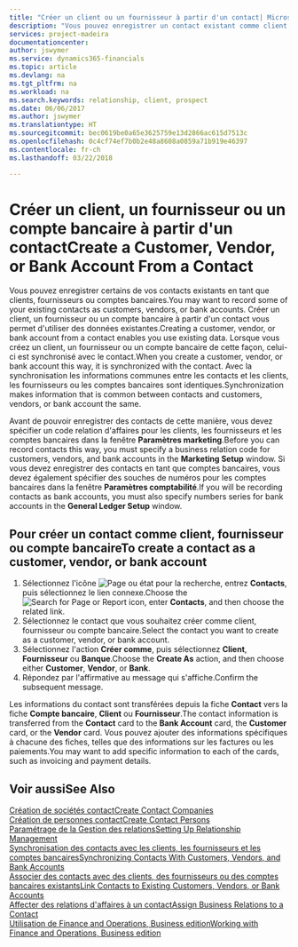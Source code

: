 ```yaml
---
title: "Créer un client ou un fournisseur à partir d'un contact| Microsoft Docs"
description: "Vous pouvez enregistrer un contact existant comme client, fournisseur, ou compte bancaire à l'aide des données existantes et spécifier une relation d'affaires."
services: project-madeira
documentationcenter: 
author: jswymer
ms.service: dynamics365-financials
ms.topic: article
ms.devlang: na
ms.tgt_pltfrm: na
ms.workload: na
ms.search.keywords: relationship, client, prospect
ms.date: 06/06/2017
ms.author: jswymer
ms.translationtype: HT
ms.sourcegitcommit: bec0619be0a65e3625759e13d2866ac615d7513c
ms.openlocfilehash: 0c4cf74ef7b0b2e48a8608a0859a71b919e46397
ms.contentlocale: fr-ch
ms.lasthandoff: 03/22/2018

---
```

# <a name="create-a-customer-vendor-or-bank-account-from-a-contact"></a><span data-ttu-id="615db-103">Créer un client, un fournisseur ou un compte bancaire à partir d'un contact</span><span class="sxs-lookup"><span data-stu-id="615db-103">Create a Customer, Vendor, or Bank Account From a Contact</span></span>
<span data-ttu-id="615db-104">Vous pouvez enregistrer certains de vos contacts existants en tant que clients, fournisseurs ou comptes bancaires.</span><span class="sxs-lookup"><span data-stu-id="615db-104">You may want to record some of your existing contacts as customers, vendors, or bank accounts.</span></span> <span data-ttu-id="615db-105">Créer un client, un fournisseur ou un compte bancaire à partir d'un contact vous permet d'utiliser des données existantes.</span><span class="sxs-lookup"><span data-stu-id="615db-105">Creating a customer, vendor, or bank account from a contact enables you use existing data.</span></span> <span data-ttu-id="615db-106">Lorsque vous créez un client, un fournisseur ou un compte bancaire de cette façon, celui-ci est synchronisé avec le contact.</span><span class="sxs-lookup"><span data-stu-id="615db-106">When you create a customer, vendor, or bank account this way, it is synchronized with the contact.</span></span> <span data-ttu-id="615db-107">Avec la synchronisation les informations communes entre les contacts et les clients, les fournisseurs ou les comptes bancaires sont identiques.</span><span class="sxs-lookup"><span data-stu-id="615db-107">Synchronization makes information that is common between contacts and customers, vendors, or bank account the same.</span></span>

<span data-ttu-id="615db-108">Avant de pouvoir enregistrer des contacts de cette manière, vous devez spécifier un code relation d'affaires pour les clients, les fournisseurs et les comptes bancaires dans la fenêtre **Paramètres marketing**.</span><span class="sxs-lookup"><span data-stu-id="615db-108">Before you can record contacts this way, you must specify a business relation code for customers, vendors, and bank accounts in the **Marketing Setup** window.</span></span> <span data-ttu-id="615db-109">Si vous devez enregistrer des contacts en tant que comptes bancaires, vous devez également spécifier des souches de numéros pour les comptes bancaires dans la fenêtre **Paramètres comptabilité**.</span><span class="sxs-lookup"><span data-stu-id="615db-109">If you will be recording contacts as bank accounts, you must also specify numbers series for bank accounts in the **General Ledger Setup** window.</span></span>

## <a name="to-create-a-contact-as-a-customer-vendor-or-bank-account"></a><span data-ttu-id="615db-110">Pour créer un contact comme client, fournisseur ou compte bancaire</span><span class="sxs-lookup"><span data-stu-id="615db-110">To create a contact as a customer, vendor, or bank account</span></span>
1. <span data-ttu-id="615db-111">Sélectionnez l'icône ![Page ou état pour la recherche](media/ui-search/search_small.png "Page ou état pour la recherche"), entrez **Contacts**, puis sélectionnez le lien connexe.</span><span class="sxs-lookup"><span data-stu-id="615db-111">Choose the ![Search for Page or Report](media/ui-search/search_small.png "Search for Page or Report icon") icon, enter **Contacts**, and then choose the related link.</span></span>
2. <span data-ttu-id="615db-112">Sélectionnez le contact que vous souhaitez créer comme client, fournisseur ou compte bancaire.</span><span class="sxs-lookup"><span data-stu-id="615db-112">Select the contact you want to create as a customer, vendor, or bank account.</span></span>
3. <span data-ttu-id="615db-113">Sélectionnez l'action **Créer comme**, puis sélectionnez **Client**, **Fournisseur** ou **Banque**.</span><span class="sxs-lookup"><span data-stu-id="615db-113">Choose the **Create As** action, and then choose either **Customer**, **Vendor**, or **Bank**.</span></span>
4. <span data-ttu-id="615db-114">Répondez par l'affirmative au message qui s'affiche.</span><span class="sxs-lookup"><span data-stu-id="615db-114">Confirm the subsequent message.</span></span>

<span data-ttu-id="615db-115">Les informations du contact sont transférées depuis la fiche **Contact** vers la fiche **Compte bancaire**, **Client** ou **Fournisseur**.</span><span class="sxs-lookup"><span data-stu-id="615db-115">The contact information is transferred from the **Contact** card to the **Bank Account** card, the **Customer** card, or the **Vendor** card.</span></span> <span data-ttu-id="615db-116">Vous pouvez ajouter des informations spécifiques à chacune des fiches, telles que des informations sur les factures ou les paiements.</span><span class="sxs-lookup"><span data-stu-id="615db-116">You may want to add specific information to each of the cards, such as invoicing and payment details.</span></span>

## <a name="see-also"></a><span data-ttu-id="615db-117">Voir aussi</span><span class="sxs-lookup"><span data-stu-id="615db-117">See Also</span></span>
[<span data-ttu-id="615db-118">Création de sociétés contact</span><span class="sxs-lookup"><span data-stu-id="615db-118">Create Contact Companies</span></span>](marketing-create-contact-companies.md)  
[<span data-ttu-id="615db-119">Création de personnes contact</span><span class="sxs-lookup"><span data-stu-id="615db-119">Create Contact Persons</span></span>](marketing-create-contact-persons.md)  
[<span data-ttu-id="615db-120">Paramétrage de la Gestion des relations</span><span class="sxs-lookup"><span data-stu-id="615db-120">Setting Up Relationship Management</span></span>](marketing-setup-marketing.md)  
[<span data-ttu-id="615db-121">Synchronisation des contacts avec les clients, les fournisseurs et les comptes bancaires</span><span class="sxs-lookup"><span data-stu-id="615db-121">Synchronizing Contacts With Customers, Vendors, and Bank Accounts</span></span>](marketing-synchronize-contacts-customers-vendors-bank-accounts.md)  
[<span data-ttu-id="615db-122">Associer des contacts avec des clients, des fournisseurs ou des comptes bancaires existants</span><span class="sxs-lookup"><span data-stu-id="615db-122">Link Contacts to Existing Customers, Vendors, or Bank Accounts</span></span>](marketing-how-link-contact.md)  
[<span data-ttu-id="615db-123">Affecter des relations d'affaires à un contact</span><span class="sxs-lookup"><span data-stu-id="615db-123">Assign Business Relations to a Contact</span></span>](marketing-business-relations.md#AssignBusRelContact)  
[<span data-ttu-id="615db-124">Utilisation de Finance and Operations, Business edition</span><span class="sxs-lookup"><span data-stu-id="615db-124">Working with Finance and Operations, Business edition</span></span>](ui-work-product.md)

